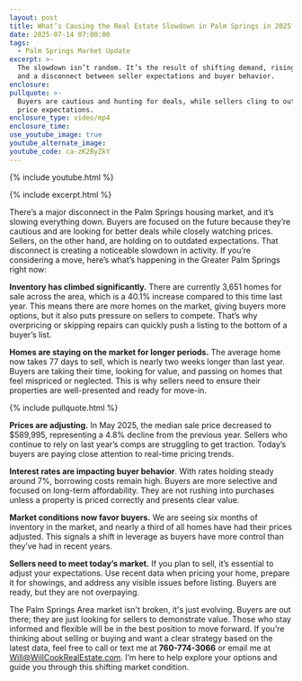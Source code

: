 ```yaml
---
layout: post
title: What’s Causing the Real Estate Slowdown in Palm Springs in 2025?
date: 2025-07-14 07:00:00
tags:
  - Palm Springs Market Update
excerpt: >-
  The slowdown isn’t random. It’s the result of shifting demand, rising supply,
  and a disconnect between seller expectations and buyer behavior.
enclosure:
pullquote: >-
  Buyers are cautious and hunting for deals, while sellers cling to outdated
  price expectations.
enclosure_type: video/mp4
enclosure_time:
use_youtube_image: true
youtube_alternate_image:
youtube_code: ca-zK2ByZkY
---
```

{% include youtube.html %}

{% include excerpt.html %}

There’s a major disconnect in the Palm Springs housing market, and it’s slowing everything down. Buyers are focused on the future because they’re cautious and are looking for better deals while closely watching prices. Sellers, on the other hand, are holding on to outdated expectations. That disconnect is creating a noticeable slowdown in activity. If you’re considering a move, here’s what’s happening in the Greater Palm Springs right now:

**Inventory has climbed significantly.** There are currently 3,651 homes for sale across the area, which is a 40.1% increase compared to this time last year. This means there are more homes on the market, giving buyers more options, but it also puts pressure on sellers to compete. That’s why overpricing or skipping repairs can quickly push a listing to the bottom of a buyer’s list.

**Homes are staying on the market for longer periods.** The average home now takes 77 days to sell, which is nearly two weeks longer than last year. Buyers are taking their time, looking for value, and passing on homes that feel mispriced or neglected. This is why sellers need to ensure their properties are well-presented and ready for move-in.

{% include pullquote.html %}

**Prices are adjusting.** In May 2025, the median sale price decreased to $589,995, representing a 4.8% decline from the previous year. Sellers who continue to rely on last year’s comps are struggling to get traction. Today’s buyers are paying close attention to real-time pricing trends.

**Interest rates are impacting buyer behavior**. With rates holding steady around 7%, borrowing costs remain high. Buyers are more selective and focused on long-term affordability. They are not rushing into purchases unless a property is priced correctly and presents clear value.

**Market conditions now favor buyers.** We are seeing six months of inventory in the market, and nearly a third of all homes have had their prices adjusted. This signals a shift in leverage as buyers have more control than they’ve had in recent years.

**Sellers need to meet today’s market.** If you plan to sell, it’s essential to adjust your expectations. Use recent data when pricing your home, prepare it for showings, and address any visible issues before listing. Buyers are ready, but they are not overpaying.

The Palm Springs Area market isn't broken, it's just evolving. Buyers are out there; they are just looking for sellers to demonstrate value. Those who stay informed and flexible will be in the best position to move forward. If you’re thinking about selling or buying and want a clear strategy based on the latest data, feel free to call or text me at **760-774-3066** or email me at [Will@WillCookRealEstate.com](mailto:Will@WillCookRealEstate.com). I’m here to help explore your options and guide you through this shifting market condition.